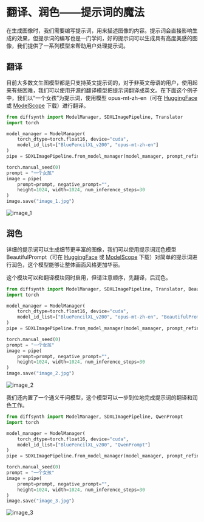 # 翻译、润色——提示词的魔法

在生成图像时，我们需要编写提示词，用来描述图像的内容。提示词会直接影响生成的效果，但提示词的编写也是一门学问，好的提示词可以生成具有高度美感的图像，我们提供了一系列模型来帮助用户处理提示词。

## 翻译

目前大多数文生图模型都是只支持英文提示词的，对于非英文母语的用户，使用起来有些困难，我们可以使用开源的翻译模型把提示词翻译成英文。在下面这个例子中，我们以“一个女孩”为提示词，使用模型 opus-mt-zh-en（可在 [HuggingFace](https://huggingface.co/Helsinki-NLP/opus-mt-zh-en) 或 [ModelScope](https://modelscope.cn/models/moxying/opus-mt-zh-en) 下载）进行翻译。

```python
from diffsynth import ModelManager, SDXLImagePipeline, Translator
import torch

model_manager = ModelManager(
    torch_dtype=torch.float16, device="cuda",
    model_id_list=["BluePencilXL_v200", "opus-mt-zh-en"]
)
pipe = SDXLImagePipeline.from_model_manager(model_manager, prompt_refiner_classes=[Translator])

torch.manual_seed(0)
prompt = "一个女孩"
image = pipe(
    prompt=prompt, negative_prompt="",
    height=1024, width=1024, num_inference_steps=30
)
image.save("image_1.jpg")
```

![image_1](https://github.com/user-attachments/assets/c8070a6b-3d2f-4faf-a806-c403b91f1a94)

## 润色

详细的提示词可以生成细节更丰富的图像，我们可以使用提示词润色模型 BeautifulPrompt（可在 [HuggingFace](https://huggingface.co/alibaba-pai/pai-bloom-1b1-text2prompt-sd) 或 [ModelScope](https://modelscope.cn/models/AI-ModelScope/pai-bloom-1b1-text2prompt-sd) 下载）对简单的提示词进行润色，这个模型能够让整体画面风格更加华丽。

这个模块可以和翻译模块同时启用，但请注意顺序，先翻译，后润色。

```python
from diffsynth import ModelManager, SDXLImagePipeline, Translator, BeautifulPrompt
import torch

model_manager = ModelManager(
    torch_dtype=torch.float16, device="cuda",
    model_id_list=["BluePencilXL_v200", "opus-mt-zh-en", "BeautifulPrompt"]
)
pipe = SDXLImagePipeline.from_model_manager(model_manager, prompt_refiner_classes=[Translator, BeautifulPrompt])

torch.manual_seed(0)
prompt = "一个女孩"
image = pipe(
    prompt=prompt, negative_prompt="",
    height=1024, width=1024, num_inference_steps=30
)
image.save("image_2.jpg")
```

![image_2](https://github.com/user-attachments/assets/94f64a7d-b14a-41e2-a013-c9a74635a84d)

我们还内置了一个通义千问模型，这个模型可以一步到位地完成提示词的翻译和润色工作。

```python
from diffsynth import ModelManager, SDXLImagePipeline, QwenPrompt
import torch

model_manager = ModelManager(
    torch_dtype=torch.float16, device="cuda",
    model_id_list=["BluePencilXL_v200", "QwenPrompt"]
)
pipe = SDXLImagePipeline.from_model_manager(model_manager, prompt_refiner_classes=[QwenPrompt])

torch.manual_seed(0)
prompt = "一个女孩"
image = pipe(
    prompt=prompt, negative_prompt="",
    height=1024, width=1024, num_inference_steps=30
)
image.save("image_3.jpg")
```

![image_3](https://github.com/user-attachments/assets/fc1a201d-aef1-4e6a-81d6-2e2249ffa230)
